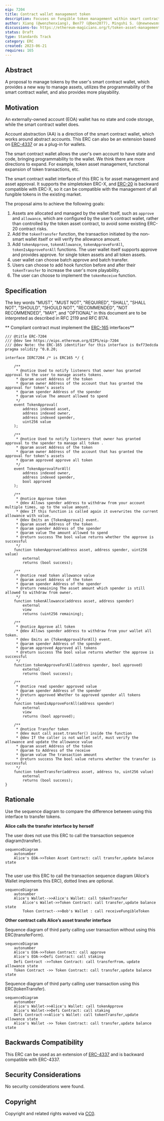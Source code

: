 ```yaml
---
eip: 7204
title: Contract wallet management token
description: Focuses on fungible token management within smart contract wallets, offering enhanced transaction flexibility and security
author: Xiang (@wenzhenxiang), Ben77 (@ben2077), Mingshi S. (@newnewsms)
discussions-to: https://ethereum-magicians.org/t/token-asset-management-interface-with-smart-contract-wallet/14759
status: Draft
type: Standards Track
category: ERC
created: 2023-06-21
requires: 165
---
```


## Abstract

A proposal to manage tokens by the user's smart contract wallet, which provides a new way to manage assets, utilizes the programmability of the smart contract wallet, and also provides more playability.

## Motivation

An externally-owned account (EOA) wallet has no state and code storage, while the smart contract wallet does.

Account abstraction (AA) is a direction of the smart contract wallet, which works around abstract accounts. This ERC can also be an extension based on [ERC-4337](./eip-4337.md) or as a plug-in for wallets.

The smart contract wallet allows the user's own account to have state and code, bringing programmability to the wallet. We think there are more directions to expand. For example, token asset management, functional expansion of token transactions, etc.

The smart contract wallet interface of this ERC is for asset management and asset approval. It supports the simpletoken <!-- TODO --> ERC-X, and [ERC-20](./eip-20.md) is backward compatible with <!-- TODO --> ERC-X, so it can be compatible with the management of all fungible tokens in the existing market.

The proposal aims to achieve the following goals:

1. Assets are allocated and managed by the wallet itself, such as `approve` and `allowance`, which are configured by the user’s contract wallet, rather than controlled by the token asset contract, to avoid some existing ERC-20 contract risks.
2. Add the `tokenTransfer` function, the transaction initiated by the non-smart wallet itself or will verify the allowance amount.
3. Add `tokenApprove`, `tokenAllowance`, `tokenApproveForAll`, `tokenIsApproveForAll` functions. The user wallet itself supports approve and provides approve.
 for single token assets and all token assets.
4. user wallet can choose batch approve and batch transfer. 
5. Users can choose to add hook function before and after their `tokenTransfer` to increase the user's more playability.
6. The user can choose to implement the `tokenReceive` function.


## Specification

The key words "MUST", "MUST NOT", "REQUIRED", "SHALL", "SHALL NOT", "SHOULD", "SHOULD NOT", "RECOMMENDED", "NOT RECOMMENDED", "MAY", and "OPTIONAL" in this document are to be interpreted as described in RFC 2119 and RFC 8174.

** Compliant contract must implement the [ERC-165](./erc-165) interfaces**

```solidity
/// @title ERC-7204 
/// @dev See https://eips.ethereum.org/EIPS/eip-7204
/// @dev Note: the ERC-165 identifier for this interface is 0xf73edcda
pragma solidity ^0.8.20;

interface IERC7204 /* is ERC165 */ {

    /**
     * @notice Used to notify listeners that owner has granted approval to the user to manage assets tokens.
     * @param asset Address of the token
     * @param owner Address of the account that has granted the approval for token‘s assets
     * @param spender Address of the spender
     * @param value The amount allowed to spend
     */
    event TokenApproval(
        address indexed asset,
        address indexed owner, 
        address indexed spender, 
        uint256 value
    );

    /**
     * @notice Used to notify listeners that owner has granted approval to the spender to manage all token .
     * @param asset Address of the token
     * @param owner Address of the account that has granted the approval for token‘s assets
     * @param approved approve all token
     */
    event TokenApprovalForAll(
        address indexed owner, 
        address indexed spender,
        bool approved
    );

    /**
     * @notice Approve token
     * @dev Allows spender address to withdraw from your account multiple times, up to the value amount.
     * @dev If this function is called again it overwrites the current allowance with value.
     * @dev Emits an {TokenApproval} event.
     * @param asset Address of the token
     * @param spender Address of the spender
     * @param value The amount allowed to spend
     * @return success The bool value returns whether the approve is successful
     */
    function tokenApprove(address asset, address spender, uint256 value) 
        external 
        returns (bool success);

    /**
     * @notice read token allowance value
     * @param asset Address of the token
     * @param spender Address of the spender
     * @return remaining The asset amount which spender is still allowed to withdraw from owner.
     */
    function tokenAllowance(address asset, address spender) 
        external
        view
        returns (uint256 remaining);

    /**
     * @notice Approve all token
     * @dev Allows spender address to withdraw from your wallet all token.
     * @dev Emits an {TokenApprovalForAll} event.
     * @param spender Address of the spender
     * @param approved Approved all tokens
     * @return success The bool value returns whether the approve is successful
     */
    function tokenApproveForAll(address spender, bool approved) 
        external 
        returns (bool success);

    /**
     * @notice read spender approved value
     * @param spender Address of the spender
     * @return approved Whether to approved spender all tokens
     */
    function tokenIsApproveForAll(address spender) 
        external
        view
        returns (bool approved);

    /**
     * @notice Transfer token
     * @dev must call asset.transfer() inside the function
     * @dev If the caller is not wallet self, must verify the allowance and update the allowance value
     * @param asset Address of the token
     * @param to Address of the receive
     * @param value The transaction amount
     * @return success The bool value returns whether the transfer is successful
     */
    function tokenTransfer(address asset, address to, uint256 value) 
        external 
        returns (bool success); 
}
```


## Rationale

Use the sequence diagram to compare the difference between using this interface to transfer tokens.

**Alice calls the transfer interface by herself**

The user does not use this ERC to call the transaction sequence diagram(transfer).

```mermaid
sequenceDiagram
    autonumber
    Alice's EOA->>Token Asset Contract: call transfer,update balance state
 
```

The user use this ERC to call the transaction sequence diagram (Alice's Wallet implements this ERC), dotted lines are optional.

```mermaid
sequenceDiagram
    autonumber
    Alice's Wallet-->>Alice's Wallet: call tokenTransfer
		Alice's Wallet->>Token Contract: call transfer,update balance state
		Token Contract-->>Bob's Wallet : call receiveFungibleToken

```

**Other contract calls Alice’s asset transfer interface**

Sequence diagram of third party calling user transaction without using this ERC(transferForm).

```mermaid
sequenceDiagram
    autonumber
    Alice's EOA->>Token Contract: call approve
    Alice's EOA->>Defi Contract: call staking
    Defi Contract ->>Token Contract: call transferFrom，update allowance state
  	Token Contract ->> Token Contract: call transfer,update balance state
```

Sequence diagram of third party calling user transaction using this ERC(tokenTransfer).

```mermaid
sequenceDiagram
    autonumber
    Alice's Wallet->>Alice's Wallet: call tokenApprove
    Alice's Wallet->>Defi Contract: call staking
    Defi Contract->>Alice's Wallet: call tokenTransfer,update allowance state
  	Alice's Wallet ->> Token Contract: call transfer,update balance state
```



## Backwards Compatibility

This ERC can be used as an extension of [ERC-4337](./erc-4337.md) and is backward compatible with ERC-4337.

## Security Considerations

No security considerations were found.

## Copyright

Copyright and related rights waived via [CC0](../LICENSE.md).
